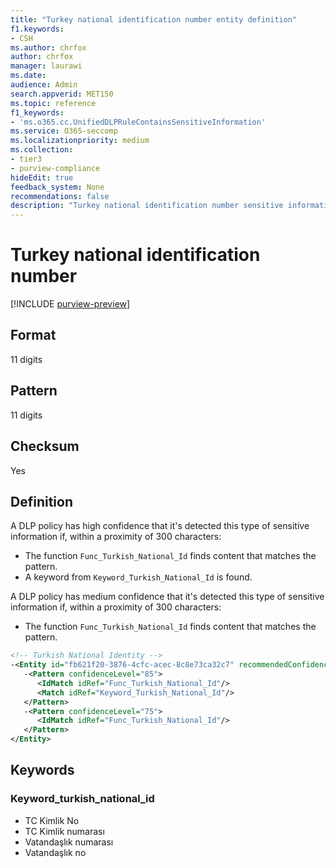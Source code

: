 ```yaml
---
title: "Turkey national identification number entity definition"
f1.keywords:
- CSH
ms.author: chrfox
author: chrfox
manager: laurawi
ms.date:
audience: Admin
search.appverid: MET150
ms.topic: reference
f1_keywords:
- 'ms.o365.cc.UnifiedDLPRuleContainsSensitiveInformation'
ms.service: O365-seccomp
ms.localizationpriority: medium
ms.collection:
- tier3
- purview-compliance
hideEdit: true
feedback_system: None
recommendations: false
description: "Turkey national identification number sensitive information type entity definition."
---
```


# Turkey national identification number

[!INCLUDE [purview-preview](../includes/purview-preview.md)]

## Format

11 digits

## Pattern

11 digits

## Checksum

Yes

## Definition

A DLP policy has high confidence that it's detected this type of sensitive information if, within a proximity of 300 characters:

- The function `Func_Turkish_National_Id` finds content that matches the pattern.
- A keyword from `Keyword_Turkish_National_Id` is found.

A DLP policy has medium confidence that it's detected this type of sensitive information if, within a proximity of 300 characters:

- The function `Func_Turkish_National_Id` finds content that matches the pattern.

```xml
<!-- Turkish National Identity -->
-<Entity id="fb621f20-3876-4cfc-acec-8c8e73ca32c7" recommendedConfidence="75" patternsProximity="300">
   -<Pattern confidenceLevel="85">
      <IdMatch idRef="Func_Turkish_National_Id"/>
      <Match idRef="Keyword_Turkish_National_Id"/>
   </Pattern>
   -<Pattern confidenceLevel="75">
      <IdMatch idRef="Func_Turkish_National_Id"/>
   </Pattern>
</Entity>
```

## Keywords

### Keyword_turkish_national_id

- TC Kimlik No
- TC Kimlik numarası
- Vatandaşlık numarası
- Vatandaşlık no
